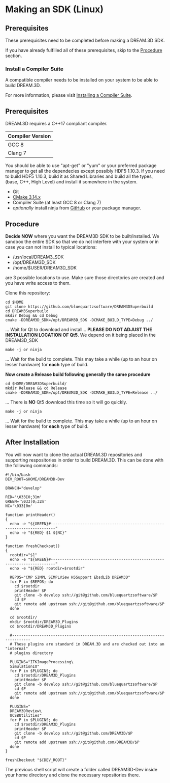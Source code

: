 # Making an SDK (Linux) #

<a name="prerequisites">

## Prerequisites ##

</a>

These prerequisites need to be completed before making a DREAM.3D SDK.

If you have already fulfilled all of these prerequisites, skip to the [Procedure](#procedure) section.

<a name="compiler_suite">

### Install a Compiler Suite ###

</a>

A compatible compiler needs to be installed on your system to be able to build DREAM.3D.

For more information, please visit [Installing a Compiler Suite](http://www.dream3d.io/6_Developer/CompilerSuite/index.html).

## Prerequisites ##

DREAM.3D requires a C++17 compliant compiler.

| Compiler Version |
| ---------------- |
| GCC 8 |
| Clang 7 |

You should be able to use "apt-get" or "yum" or your preferred package manager to get all the dependecies except possibly HDF5 1.10.3. If you need to build HDF5 1.10.3, build it as Shared Libraries and build all the types, (base, C++, High Level) and install it somewhere in the system.

+ Git
+ [CMake 3.14.x](http://www.cmake.org)
+ Compiler Suite (at least GCC 8 or Clang 7)
+ _optionally_ install ninja from [GitHub](https://github.com/ninja-build/ninja/releases) or your package manager.

## Procedure ##

**Decide NOW** where you want the DREAM3D SDK to be built/installed. We sandbox the entire SDK so that we do not interfere with your system or in case you can not install to typical locations:

+ /usr/local/DREAM3_SDK
+ /opt/DREAM3D_SDK
+ /home/$USER/DREAM3D_SDK

are 3 possible locations to use. Make sure those directories are created and you have write access to them.

Clone this repository:

    cd $HOME
    git clone https://github.com/bluequartzsoftware/DREAM3DSuperbuild
    cd DREAM3Superbuild
    mkdir Debug && cd Debug
    cmake -DDREAM3D_SDK=/opt/DREAM3D_SDK -DCMAKE_BUILD_TYPE=Debug ../

... Wait for Qt to download and install... **PLEASE DO NOT ADJUST THE INSTALLATION LOCATION OF Qt5**. We depend on it being placed in the DREAM3D_SDK

    make -j or ninja 

... Wait for the build to complete. This may take a while (up to an hour on lesser hardware) for **each** type of build.

**Now create a Release build following generally the same procedure**

    cd $HOME/DREAM3DSuperbuild/
    mkdir Release && cd Release
    cmake -DDREAM3D_SDK=/opt/DREAM3D_SDK -DCMAKE_BUILD_TYPE=Release ../

... There is **NO** Qt5 download this time so it will go quickly.

    make -j or ninja

... Wait for the build to complete. This may take a while (up to an hour on lesser hardware) for **each** type of build.

## After Installation ##

You will now want to clone the actual DREAM.3D repositories and supporting respositories in order to build DREAM.3D. This can be done with the following commands:

    #!/bin/bash
    DEV_ROOT=$HOME/DREAM3D-Dev

    BRANCH="develop"

    RED='\033[0;31m'
    GREEN='\033[0;32m'
    NC='\033[0m'

    function printHeader()
    {
      echo -e "${GREEN}#------------------------------------------------------------------------"
      echo -e "${RED} $1 ${NC}"
    }

    function freshCheckout()
    {
      rootdir="$1"
      echo -e "${GREEN}#------------------------------------------------------------------------"
      echo -e "${RED} rootdir=$rootdir"

      REPOS="CMP SIMPL SIMPLView H5Support EbsdLib DREAM3D"
      for P in $REPOS; do
        cd $rootdir
        printHeader $P
        git clone -b develop ssh://git@github.com/bluequartzsoftware/$P
        cd $P
        git remote add upstream ssh://git@github.com/bluequartzsoftware/$P
      done

      cd $rootdir/
      mkdir $rootdir/DREAM3D_Plugins
      cd $rootdir/DREAM3D_Plugins

      #------------------------------------------------------------------------------
      # These plugins are standard in DREAM.3D and are checked out into an "internal"
      # plugins directory

      PLUGINS="ITKImageProcessing\
      SimulationIO"
      for P in $PLUGINS; do
        cd $rootdir/DREAM3D_Plugins
        printHeader $P
        git clone -b develop ssh://git@github.com/bluequartzsoftware/$P
        cd $P
        git remote add upstream ssh://git@github.com/bluequartzsoftware/$P
      done

      PLUGINS="
      DREAM3DReview\
      UCSBUtilities" 
      for P in $PLUGINS; do
        cd $rootdir/DREAM3D_Plugins
        printHeader $P
        git clone -b develop ssh://git@github.com/DREAM3D/$P
        cd $P
        git remote add upstream ssh://git@github.com/DREAM3D/$P
      done
    }

    freshCheckout "${DEV_ROOT}"

The previous shell script will create a folder called DREAM3D-Dev inside your home directory and clone the necessary repositories there.
